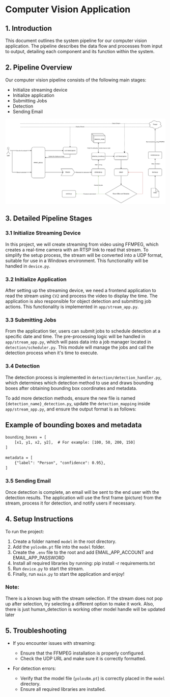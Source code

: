 


# Computer Vision Application

## 1. Introduction

This document outlines the system pipeline for our computer vision application. The pipeline describes the data flow and processes from input to output, detailing each component and its function within the system.

## 2. Pipeline Overview

Our computer vision pipeline consists of the following main stages:

- Initialize streaming device
- Initialize application
- Submitting Jobs
- Detection
- Sending Email

![Pipeline](./image.png)

## 3. Detailed Pipeline Stages


### 3.1 Initialize Streaming Device

In this project, we will create streaming from video using FFMPEG, which creates a real-time camera with an RTSP link to read that stream. To simplify the setup process, the stream will be converted into a UDP format, suitable for use in a Windows environment. This functionality will be handled in `device.py`.

### 3.2 Initialize Application

After setting up the streaming device, we need a frontend application to read the stream using `CV2` and process the video to display the time. The application is also responsible for object detection and submitting job actions. This functionality is implemented in `app/stream_app.py`.

### 3.3 Submitting Jobs

From the application tier, users can submit jobs to schedule detection at a specific date and time. The pre-processing logic will be handled in `app/stream_app.py`, which will pass data into a job manager located in `detection/scheduler.py`. This module will manage the jobs and call the detection process when it's time to execute.

### 3.4 Detection

The detection process is implemented in `detection/detection_handler.py`, which determines which detection method to use and draws bounding boxes after obtaining bounding box coordinates and metadata. 

To add more detection methods, ensure the new file is named `{detection_name}_detection.py`, update the `detection_mapping` inside `app/stream_app.py`, and ensure the output format is as follows:

## Example of bounding boxes and metadata
```
bounding_boxes = [
    [x1, y1, x2, y2],  # For example: [100, 50, 200, 150]
]

metadata = [
    {"label": "Person", "confidence": 0.95},
]
```
### 3.5 Sending Email

Once detection is complete, an email will be sent to the end user with the detection results. The application will use the first frame (picture) from the stream, process it for detection, and notify users if necessary.

## 4. Setup Instructions

To run the project:

1. Create a folder named `model` in the root directory.
2. Add the `yolov8m.pt` file into the `model` folder.
3. Create the `.env` file to the root and add EMAIL_APP_ACCOUNT and EMAIL_APP_PASSWORD
4. Install all required libraries by running:
   pip install -r requirements.txt
5. Run `device.py` to start the stream.
6. Finally, run `main.py` to start the application and enjoy!

### Note:
There is a known bug with the stream selection. If the stream does not pop up after selection, try selecting a different option to make it work.
Also, there is just human_detection is working other model handle will be updated later

## 5. Troubleshooting

- If you encounter issues with streaming:
  - Ensure that the FFMPEG installation is properly configured.
  - Check the UDP URL and make sure it is correctly formatted.

- For detection errors:
  - Verify that the model file (`yolov8m.pt`) is correctly placed in the `model` directory.
  - Ensure all required libraries are installed.
